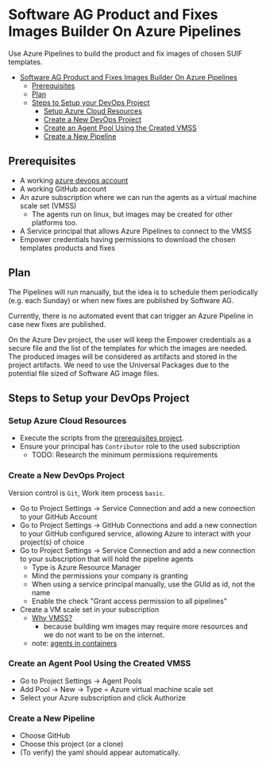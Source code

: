 # Software AG Product and Fixes Images Builder On Azure Pipelines

Use Azure Pipelines to build the product and fix images of chosen SUIF templates.

- [Software AG Product and Fixes Images Builder On Azure Pipelines](#software-ag-product-and-fixes-images-builder-on-azure-pipelines)
  - [Prerequisites](#prerequisites)
  - [Plan](#plan)
  - [Steps to Setup your DevOps Project](#steps-to-setup-your-devops-project)
    - [Setup Azure Cloud Resources](#setup-azure-cloud-resources)
    - [Create a New DevOps Project](#create-a-new-devops-project)
    - [Create an Agent Pool Using the Created VMSS](#create-an-agent-pool-using-the-created-vmss)
    - [Create a New Pipeline](#create-a-new-pipeline)

## Prerequisites

- A working [azure devops account](https://dev.azure.com/)
- A working GitHub account
- An azure subscription where we can run the agents as a virtual machine scale set (VMSS)
  - The agents run on linux, but images may be created for other platforms too.
- A Service principal that allows Azure Pipelines to connect to the VMSS
- Empower credentials having permissions to download the chosen templates products and fixes

## Plan

The Pipelines will run manually, but the idea is to schedule them periodically (e.g. each Sunday) or when new fixes are published by Software AG.

Currently, there is no automated event that can trigger an Azure Pipeline in case new fixes are published.

On the Azure Dev project, the user will keep the Empower credentials as a secure file and the list of the templates for which the images are needed. The produced images will be considered as artifacts and stored in the project artifacts. We need to use the Universal Packages due to the potential file sized of Software AG image files.

## Steps to Setup your DevOps Project

### Setup Azure Cloud Resources

- Execute the scripts from the [prerequisites project](https://github.com/Myhael76/sag-builder-az-prerequisites).
- Ensure your principal has `Contributor` role to the used subscription
  - TODO: Research the minimum permissions requirements

### Create a New DevOps Project

Version control is `Git`, Work item process `basic`.

- Go to Project Settings -> Service Connection and add a new connection to your GitHub Account
- Go to Project Settings -> GitHub Connections and add a new connection to your GitHub configured service, allowing Azure to interact with your project(s) of choice
- Go to Project Settings -> Service Connection and add a new connection to your subscription that will hold the pipeline agents
  - Type is Azure Resource Manager
  - Mind the permissions your company is granting
  - When using a service principal manually, use the GUId as id, not the name
  - Enable the check "Grant access permission to all pipelines"
- Create a VM scale set in your subscription
  - [Why VMSS?](https://dev.to/n3wt0n/everything-about-the-azure-pipelines-scale-set-agents-vmss-cp2?msclkid=5c9e876ca94311ec9e2dbb940011c680)
    - because building wm images may require more resources and we do not want to be on the internet.
  - note: [agents in containers](https://www.youtube.com/watch?v=rO-VKProMp8&ab_channel=CoderDave)

### Create an Agent Pool Using the Created VMSS

- Go to Project Settings -> Agent Pools
- Add Pool -> New -> Type = Azure virtual machine scale set
- Select your Azure subscription and click Authorize

### Create a New Pipeline

- Choose GitHub
- Choose this project (or a clone)
- (To verify) the yaml should appear automatically.
